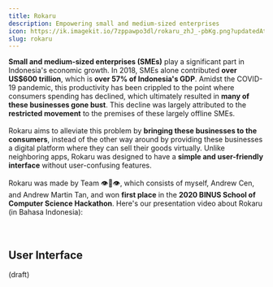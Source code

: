```yaml
---
title: Rokaru
description: Empowering small and medium-sized enterprises
icon: https://ik.imagekit.io/7zppawpo3dl/rokaru_zhJ_-pbKg.png?updatedAt=1627146897868
slug: rokaru
---
```

**Small and medium-sized enterprises (SMEs)** play a significant part in Indonesia's economic growth. In 2018, SMEs alone contributed **over US$600 trillion**, which is **over 57% of Indonesia's GDP**. Amidst the COVID-19 pandemic, this productivity has been crippled to the point where consumers spending has declined, which ultimately resulted in **many of these businesses gone bust**. This decline was largely attributed to the **restricted movement** to the premises of these largely offline SMEs. 
<br>
<br>
Rokaru aims to alleviate this problem by **bringing these businesses to the consumers**, instead of the other way around by providing these businesses a digital platform where they can sell their goods virtually. Unlike neighboring apps, Rokaru was designed to have a **simple and user-friendly interface** without user-confusing features.
<br>
<br>
Rokaru was made by Team 👁👄👁, which consists of myself, Andrew Cen, and Andrew Martin Tan, and won **<Hyperlink to="https://socs.binus.ac.id/2020/12/18/mahasiswa-mat-menjuarai-kompetisi-socs-hackathon-2020/" external>first place</Hyperlink>** in the **2020 BINUS School of Computer Science Hackathon**. Here's our presentation video about Rokaru (in Bahasa Indonesia):
<br>
<br>
<YouTubePlayer id="qXvih-D7XDo"></YouTubePlayer>
<br>
## User Interface
(draft)
